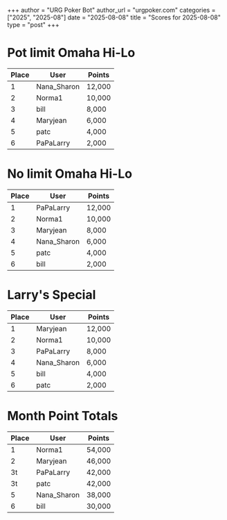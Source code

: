 +++
author = "URG Poker Bot"
author_url = "urgpoker.com"
categories = ["2025", "2025-08"]
date = "2025-08-08"
title = "Scores for 2025-08-08"
type = "post"
+++
# Pot limit Omaha Hi-Lo

| Place | User | Points |
|-------|------|--------|
| 1 | Nana_Sharon | 12,000 |
| 2 | Norma1 | 10,000 |
| 3 | bill | 8,000 |
| 4 | Maryjean | 6,000 |
| 5 | patc | 4,000 |
| 6 | PaPaLarry | 2,000 |

# No limit Omaha Hi-Lo

| Place | User | Points |
|-------|------|--------|
| 1 | PaPaLarry | 12,000 |
| 2 | Norma1 | 10,000 |
| 3 | Maryjean | 8,000 |
| 4 | Nana_Sharon | 6,000 |
| 5 | patc | 4,000 |
| 6 | bill | 2,000 |

# Larry's Special

| Place | User | Points |
|-------|------|--------|
| 1 | Maryjean | 12,000 |
| 2 | Norma1 | 10,000 |
| 3 | PaPaLarry | 8,000 |
| 4 | Nana_Sharon | 6,000 |
| 5 | bill | 4,000 |
| 6 | patc | 2,000 |

# Month Point Totals

| Place | User | Points |
|-------|------|--------|
| 1 | Norma1 | 54,000 |
| 2 | Maryjean | 46,000 |
| 3t | PaPaLarry | 42,000 |
| 3t | patc | 42,000 |
| 5 | Nana_Sharon | 38,000 |
| 6 | bill | 30,000 |

